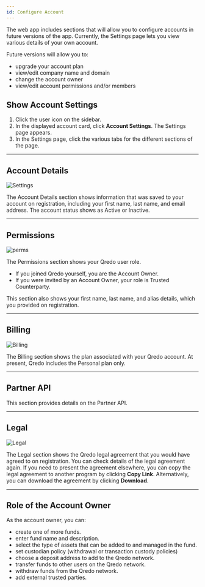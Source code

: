 ```yaml
---
id: Configure Account
---
```


The web app includes sections that will allow you to configure accounts in future versions of the app. Currently, the Settings page lets you view various details of your own account.

Future versions will allow you to:

*   upgrade your account plan
*   view/edit company name and domain
*   change the account owner
*   view/edit account permissions and/or members




Show Account Settings
---------------------

1. Click the user icon on the sidebar.
2. In the displayed account card, click **Account Settings**. The Settings page appears.
3. In the Settings page, click the various tabs for the different sections of the page.

---

Account Details
---------------

![Settings](/doc-images/AccountDetailsPg.png)

The Account Details section shows information that was saved to your account on registration, including your first name, last name, and email address. The account status shows as Active or Inactive.

---

Permissions
-----------

![perms](/doc-images/Acctperms.png)

The Permissions section shows your Qredo user role.

*   If you joined Qredo yourself, you are the Account Owner.
*   If you were invited by an Account Owner, your role is Trusted Counterparty.


This section also shows your first name, last name, and alias details, which you provided on registration.

---

Billing
-------

![Billing](/doc-images/Billing.png)

The Billing section shows the plan associated with your Qredo account. At present, Qredo includes the Personal plan only.

---

Partner API
-----------


This section provides details on the Partner API. 

---

Legal
-----

![Legal](/doc-images/Legal.png)

The Legal section shows the Qredo legal agreement that you would have agreed to on registration. You can check details of the legal agreement again. If you need to present the agreement elsewhere, you can copy the legal agreement to another program by clicking **Copy Link**. Alternatively, you can download the agreement by clicking **Download**.

---

Role of the Account Owner
-------------------------

As the account owner, you can:

*   create one of more funds.
*   enter fund name and description.
*   select the type of assets that can be added to and managed in the fund.
*   set custodian policy (withdrawal or transaction custody policies)
*   choose a deposit address to add to the Qredo network.
*   transfer funds to other users on the Qredo network.
*   withdraw funds from the Qredo network.
*   add external trusted parties.

